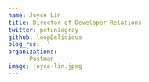 ```yaml
---
name: Joyce Lin
title: Director of Developer Relations
twitter: petuniagray
github: loopDelicious
blog_rss: ''
organizations:
    - Postman
image: joyce-lin.jpeg
---
```

